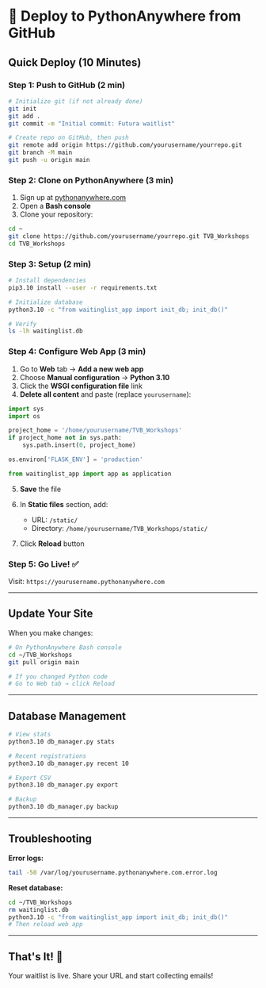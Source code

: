 # 🚀 Deploy to PythonAnywhere from GitHub

## Quick Deploy (10 Minutes)

### Step 1: Push to GitHub (2 min)

```bash
# Initialize git (if not already done)
git init
git add .
git commit -m "Initial commit: Futura waitlist"

# Create repo on GitHub, then push
git remote add origin https://github.com/yourusername/yourrepo.git
git branch -M main
git push -u origin main
```

### Step 2: Clone on PythonAnywhere (3 min)

1. Sign up at [pythonanywhere.com](https://www.pythonanywhere.com)
2. Open a **Bash console**
3. Clone your repository:

```bash
cd ~
git clone https://github.com/yourusername/yourrepo.git TVB_Workshops
cd TVB_Workshops
```

### Step 3: Setup (2 min)

```bash
# Install dependencies
pip3.10 install --user -r requirements.txt

# Initialize database
python3.10 -c "from waitinglist_app import init_db; init_db()"

# Verify
ls -lh waitinglist.db
```

### Step 4: Configure Web App (3 min)

1. Go to **Web** tab → **Add a new web app**
2. Choose **Manual configuration** → **Python 3.10**
3. Click the **WSGI configuration file** link
4. **Delete all content** and paste (replace `yourusername`):

```python
import sys
import os

project_home = '/home/yourusername/TVB_Workshops'
if project_home not in sys.path:
    sys.path.insert(0, project_home)

os.environ['FLASK_ENV'] = 'production'

from waitinglist_app import app as application
```

5. **Save** the file

6. In **Static files** section, add:
   - URL: `/static/`
   - Directory: `/home/yourusername/TVB_Workshops/static/`

7. Click **Reload** button

### Step 5: Go Live! ✅

Visit: `https://yourusername.pythonanywhere.com`

---

## Update Your Site

When you make changes:

```bash
# On PythonAnywhere Bash console
cd ~/TVB_Workshops
git pull origin main

# If you changed Python code
# Go to Web tab → click Reload
```

---

## Database Management

```bash
# View stats
python3.10 db_manager.py stats

# Recent registrations
python3.10 db_manager.py recent 10

# Export CSV
python3.10 db_manager.py export

# Backup
python3.10 db_manager.py backup
```

---

## Troubleshooting

**Error logs:**
```bash
tail -50 /var/log/yourusername.pythonanywhere.com.error.log
```

**Reset database:**
```bash
cd ~/TVB_Workshops
rm waitinglist.db
python3.10 -c "from waitinglist_app import init_db; init_db()"
# Then reload web app
```

---

## That's It! 🎉

Your waitlist is live. Share your URL and start collecting emails!

